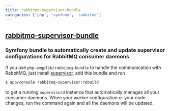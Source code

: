 ```yaml
---
title: rabbitmq-supervisor-bundle
categories: ['php', 'symfony', 'rabbitmq']
---
```

## [rabbitmq-supervisor-bundle](https://github.com/Phobetor/rabbitmq-supervisor-bundle)

### Symfony bundle to automatically create and update supervisor configurations for RabbitMQ consumer daemons


If you use `php-amqplib/rabbitmq-bundle` to handle the communication with RabbitMQ, just install [supervisor](http://supervisord.org/), add this bundle and run
```sh
$ app/console rabbitmq-supervisor:rebuild
```
to get a running `supervisord` instance that automatically manages all your consumer daemons.
When your worker configuration or your code changes, run the command again and all the daemons will be updated.
